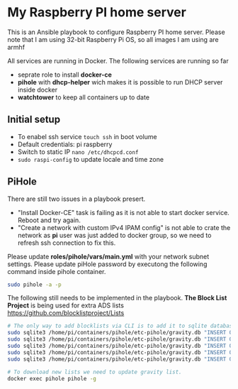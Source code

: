 # My Raspberry PI home server

This is an Ansible playbook to configure Raspberry PI home server.
Please note that I am using 32-bit Raspberry Pi OS, so all images I am using are armhf

All services are running in Docker. The following services are running so far

* seprate role to install **docker-ce**
* **pihole** with **dhcp-helper** wich makes it is possible to run DHCP server inside docker
* **watchtower** to keep all containers up to date

## Initial setup

* To enabel ssh service `touch ssh` in boot volume
* Default credentials: pi raspberry
* Switch to static IP `nano /etc/dhcpcd.conf`
* `sudo raspi-config` to update locale and time zone

## PiHole

There are still two issues in a playbook presert.
 -  "Install Docker-CE" task is failing as it is not able to start docker service. Reboot and try again.
 -  "Create a network with custom IPv4 IPAM config" is not able to crate the network as **pi** user was just added to docker group, so we need to refresh ssh connection to fix this.

 Please update **roles/pihole/vars/main.yml** with your network subnet settings.
 Please update piHole password by executong the following command inside pihole container.
  ```bash
  sudo pihole -a -p
  ```

The following still needs to be implemented in the playbook.
**The Block List Project** is being used for extra ADS lists https://github.com/blocklistproject/Lists
```bash
# The only way to add blocklists via CLI is to add it to sqlite database
sudo sqlite3 /home/pi/containers/pihole/etc-pihole/gravity.db "INSERT OR IGNORE INTO adlist (address, enabled, comment) VALUES ('https://blocklistproject.github.io/Lists/porn.txt', 1, 'PORN');"
sudo sqlite3 /home/pi/containers/pihole/etc-pihole/gravity.db "INSERT OR IGNORE INTO adlist (address, enabled, comment) VALUES ('https://blocklistproject.github.io/Lists/ads.txt', 1, 'ADS');"
sudo sqlite3 /home/pi/containers/pihole/etc-pihole/gravity.db "INSERT OR IGNORE INTO adlist (address, enabled, comment) VALUES ('https://blocklistproject.github.io/Lists/tracking.txt', 1, 'TRACKING');"
sudo sqlite3 /home/pi/containers/pihole/etc-pihole/gravity.db "INSERT OR IGNORE INTO adlist (address, enabled, comment) VALUES ('https://v.firebog.net/hosts/AdguardDNS.txt', 1, 'Adguard_ADS');"
sudo sqlite3 /home/pi/containers/pihole/etc-pihole/gravity.db "INSERT OR IGNORE INTO adlist (address, enabled, comment) VALUES ('https://v.firebog.net/hosts/Easylist.txt', 1, 'EasyList_ADS');"

# To download new lists we need to update gravity list.
docker exec pihole pihole -g
```